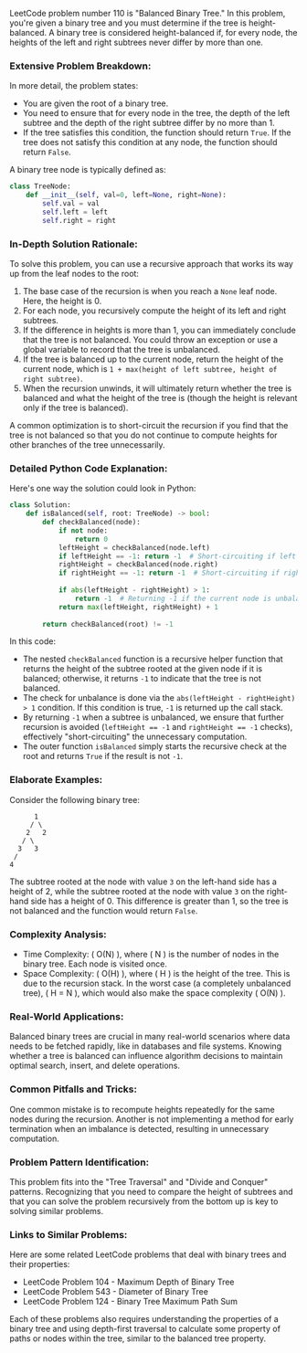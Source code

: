 LeetCode problem number 110 is "Balanced Binary Tree." In this problem, you're given a binary tree and you must determine if the tree is height-balanced. A binary tree is considered height-balanced if, for every node, the heights of the left and right subtrees never differ by more than one.

### Extensive Problem Breakdown:
In more detail, the problem states:
- You are given the root of a binary tree.
- You need to ensure that for every node in the tree, the depth of the left subtree and the depth of the right subtree differ by no more than 1.
- If the tree satisfies this condition, the function should return `True`. If the tree does not satisfy this condition at any node, the function should return `False`.

A binary tree node is typically defined as:

```python
class TreeNode:
    def __init__(self, val=0, left=None, right=None):
        self.val = val
        self.left = left
        self.right = right
```

### In-Depth Solution Rationale:
To solve this problem, you can use a recursive approach that works its way up from the leaf nodes to the root:

1. The base case of the recursion is when you reach a `None` leaf node. Here, the height is 0.
2. For each node, you recursively compute the height of its left and right subtrees.
3. If the difference in heights is more than 1, you can immediately conclude that the tree is not balanced. You could throw an exception or use a global variable to record that the tree is unbalanced.
4. If the tree is balanced up to the current node, return the height of the current node, which is `1 + max(height of left subtree, height of right subtree)`.
5. When the recursion unwinds, it will ultimately return whether the tree is balanced and what the height of the tree is (though the height is relevant only if the tree is balanced).

A common optimization is to short-circuit the recursion if you find that the tree is not balanced so that you do not continue to compute heights for other branches of the tree unnecessarily.

### Detailed Python Code Explanation:
Here's one way the solution could look in Python:

```python
class Solution:
    def isBalanced(self, root: TreeNode) -> bool:
        def checkBalanced(node):
            if not node:
                return 0
            leftHeight = checkBalanced(node.left)
            if leftHeight == -1: return -1  # Short-circuiting if left subtree is unbalanced
            rightHeight = checkBalanced(node.right)
            if rightHeight == -1: return -1  # Short-circuiting if right subtree is unbalanced
            
            if abs(leftHeight - rightHeight) > 1:
                return -1  # Returning -1 if the current node is unbalanced
            return max(leftHeight, rightHeight) + 1
        
        return checkBalanced(root) != -1
```

In this code:
- The nested `checkBalanced` function is a recursive helper function that returns the height of the subtree rooted at the given node if it is balanced; otherwise, it returns `-1` to indicate that the tree is not balanced.
- The check for unbalance is done via the `abs(leftHeight - rightHeight) > 1` condition. If this condition is true, `-1` is returned up the call stack.
- By returning `-1` when a subtree is unbalanced, we ensure that further recursion is avoided (`leftHeight == -1` and `rightHeight == -1` checks), effectively "short-circuiting" the unnecessary computation.
- The outer function `isBalanced` simply starts the recursive check at the root and returns `True` if the result is not `-1`.

### Elaborate Examples:
Consider the following binary tree:

```
      1
     / \
    2   2
   / \   
  3   3  
 /     
4
```

The subtree rooted at the node with value `3` on the left-hand side has a height of 2, while the subtree rooted at the node with value `3` on the right-hand side has a height of 0. This difference is greater than 1, so the tree is not balanced and the function would return `False`.

### Complexity Analysis:
- Time Complexity: \( O(N) \), where \( N \) is the number of nodes in the binary tree. Each node is visited once.
- Space Complexity: \( O(H) \), where \( H \) is the height of the tree. This is due to the recursion stack. In the worst case (a completely unbalanced tree), \( H = N \), which would also make the space complexity \( O(N) \).

### Real-World Applications:
Balanced binary trees are crucial in many real-world scenarios where data needs to be fetched rapidly, like in databases and file systems. Knowing whether a tree is balanced can influence algorithm decisions to maintain optimal search, insert, and delete operations.

### Common Pitfalls and Tricks:
One common mistake is to recompute heights repeatedly for the same nodes during the recursion. Another is not implementing a method for early termination when an imbalance is detected, resulting in unnecessary computation.

### Problem Pattern Identification:
This problem fits into the "Tree Traversal" and "Divide and Conquer" patterns. Recognizing that you need to compare the height of subtrees and that you can solve the problem recursively from the bottom up is key to solving similar problems.

### Links to Similar Problems:
Here are some related LeetCode problems that deal with binary trees and their properties:
- LeetCode Problem 104 - Maximum Depth of Binary Tree
- LeetCode Problem 543 - Diameter of Binary Tree
- LeetCode Problem 124 - Binary Tree Maximum Path Sum

Each of these problems also requires understanding the properties of a binary tree and using depth-first traversal to calculate some property of paths or nodes within the tree, similar to the balanced tree property.